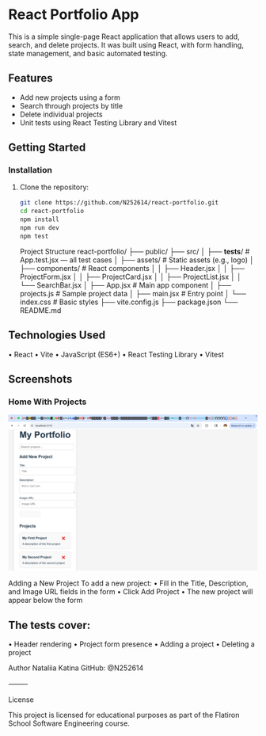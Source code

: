 # React Portfolio App

This is a simple single-page React application that allows users to add, search, and delete projects. It was built using React, with form handling, state management, and basic automated testing.

## Features

-  Add new projects using a form
-  Search through projects by title
-  Delete individual projects
-  Unit tests using React Testing Library and Vitest

## Getting Started

### Installation

1. Clone the repository:
   ```bash
   git clone https://github.com/N252614/react-portfolio.git
   cd react-portfolio
   npm install
   npm run dev
   npm test
   ```
   Project Structure
react-portfolio/
├── public/
├── src/
│   ├── __tests__/        # App.test.jsx — all test cases
│   ├── assets/           # Static assets (e.g., logo)
│   ├── components/       # React components
│   │   ├── Header.jsx
│   │   ├── ProjectForm.jsx
│   │   ├── ProjectCard.jsx
│   │   ├── ProjectList.jsx
│   │   └── SearchBar.jsx
│   ├── App.jsx           # Main app component
│   ├── projects.js       # Sample project data
│   ├── main.jsx          # Entry point
│   └── index.css         # Basic styles
├── vite.config.js
├── package.json
└── README.md

## Technologies Used
 • React
 • Vite
 • JavaScript (ES6+)
 • React Testing Library
 • Vitest

## Screenshots
### Home With Projects
![Home Page](./screenshot.png)

Adding a New Project
To add a new project:
 • Fill in the Title, Description, and Image URL fields in the form
 • Click Add Project
 • The new project will appear below the form
 
## The tests cover:
 • Header rendering
 • Project form presence
 • Adding a project
 • Deleting a project

Author
Nataliia Katina
GitHub: @N252614

⸻

License

This project is licensed for educational purposes as part of the Flatiron School Software Engineering course.